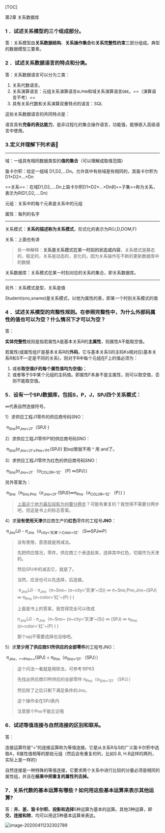 [TOC]

第2章 关系数据库

### 1 ．试述关系模型的三个组成部分。

答：关系模型由**关系数据结构**、**关系操作集合**和**关系完整性约束**三部分组成。典型的数据模型三要素。

 

### 2 ．试述关系数据语言的特点和分类。

答：关系数据语言可以分为三类：

1. 关系代数语言。
2. 关系演算语言：元组关系演算语言`ALPHA`和域关系演算语言`QBE`。==（演算语言不考）==
3. 具有关系代数和关系演算双重特点的语言：SQL

这些关系数据语言的共同特点是：

​	语言具有**完备的表达能力**，是非过程化的集合操作语言，功能强，能够嵌入高级语言中使用。

### 3.定义并理解下列术语:arrow_up_small:

---

域：一组具有相同数据类型的**值的集合**（可以理解成取值范围）

笛卡尔积：给定一组域 D1,D2,...Dn。允许其中有些域是有相同的，其笛卡尔积为D1×D2×...×Dn

==关系==：在域D1,D2,....Dn上笛卡尔积D1×D2×...×Dn的==子集==称为关系，表示为R(D1,D2,....Dn)

元组：关系中的每个元素是关系中的元组

属性：每列的名字

---

关系模式：**关系的描述称为关系模式**，形式化的表示为R(U,D,DOM,F)

关系：上面也有讲

> 另一种解释：**关系是关系模式在某一时刻的状态或内容**，关系模式是静态的，稳定的，关系是动态的，变化的。因为关系操作在不断的更新数据库中的数据

关系数据库：关系模式在某一时刻对应的关系的集合，即关系数据库。

---

另外：关系模式是型，关系是值

Student(sno,sname)是关系模式，以他为属性的表，即某一个时刻关系模式的值

### 4 ．试述关系模型的完整性规则。在参照完整性中，为什么外部码属性的值也可以为空？什么情况下才可以为空？

答：

**实体完整性**规则是指若属性A是基本关系R的**主属性**，则属性A不能取空值。

若属性(或属性组)F是基本关系R的**外码**，它与基本关系S的主码Ks相对应(基本关系R和S不一定是不同的关系)，则对于R中每个元组在F上的值必须为：

1. 或者**取空值(F的每个属性值均为空值)**；
2. 或者等于S中某个元组的主码值。即属性F本身不是主属性，则可以取空值，否则不能取空值。

 

### 5．设有一个SPJ数据库，包括S，P，J，SPJ四个关系模式：

∞代表自然连接符号。

1）求供应工程J1零件的供应商号码SNO：

​	π<sub>Sno</sub>(σ<sub>Jno=‘J1’</sub>（SPJ) )

2）求供应工程J1零件P1的供应商号码SNO：

​	π<sub>Sno</sub>(σ<sub>Jno=‘J1’∧Pno=‘P1‘</sub>(SPJ))    到sql里就不用 ^ 用 and了。

3）求供应工程J1零件为红色的供应商号码SNO：

​	π<sub>Sno</sub>(σ<sub>Jno=‘J1‘ </sub>（σ<sub>COLOR=’红‘ </sub>（P) ∞SPJ）)  

另外答案为：

​	π<sub>Sno</sub>（π<sub>Sno,Pno</sub>（σ<sub>Jno=‘J1‘ </sub>(SPJ))∞π<sub>Pno</sub>（σ<sub>COLOR=’红‘ </sub>（P）)   ）

> <u>上面这个地方最后投影为何要分两步</u>？可能有重复的？我觉得不需要分两步吧，但这是书上的标志答案。

4）求**没有使用天津**供应商生产的**红色**零件的工程号**JNO**：

​	π<sub>Jno</sub>(J) - π<sub>Jno</sub>（σ<sub>city=‘天津’∧Color=‘红‘ </sub>（S∞SPJ∞P）

> 没有使用，意思就是用减法。
>
> 先把供应情况，零件，供应商三个表连起来，选择其中红色，切城市为天津的。
>
> 然后SPJ中的减去它，就是了。
>
> 当然，应该也可以先选择，后连接。
>
> ​	π<sub>Jno</sub>(J) - π<sub>Jno</sub>（π~Sno~ (σ~city=‘天津’~(S)) ∞ π~Sno,Pno,Jno~(SPJ) ∞ π<sub>Pno</sub> (σ~color='红'~(P) )  )
>
> 上面是书上的答案，我觉得完全可以改成
>
> π<sub>Jno</sub>(J) - π<sub>Jno</sub>（π~Sno~ (σ~city=‘天津’~(S)) ∞ (SPJ) ∞ π<sub>Pno</sub> (σ~color='红'~(P) )  )
>
> 那个spj不需要选择也没啥吧。

5）求**至少用了供应商S1所供应的全部零件**的工程号JNO：

​	π<sub>Jno，==Pno==</sub>(SPJ)  ÷ π<sub>Pno</sub>（σ<sub>Sno=‘S1‘ </sub>（SPJ））

> 这个问法一看就是用除法，可参考书P63
>
> 先找出供应商S1所供应的全部零件 π<sub>Pno</sub>（σ<sub>Sno=‘S1‘ </sub>（SPJ））
>
> 然后除了之后只剩下满足条件的Jno。
>
> 这个操作全在SPJ表内
>
> 注意那个Pno不能忘记哦

 

### 6．试述等值连接与自然连接的区别和联系。

答：

连接运算符是“=”的连接运算称为等值连接。它是从关系R与S的广义笛卡尔积中选取A，B属性值相等的那些元组（然后会有重复的列，比如S.B, H.B这样的两列，实际上是一样的）

自然连接是一种特殊的等值连接，它要求两个关系中进行比较的分量必须是相同的属性组，并且在**结果中把重复的属性列去掉。**

 

### 7．关系代数的基本运算有哪些 ? 如何用这些基本运算来表示其他运算? 

答：**并、差、笛卡尔积、投影和选择**5种运算为基本的运算。其他3种运算，即**交、连接和除**，均可以用这5种基本运算来表达。

![image-20200411232302789](Picture/image-20200411232302789.png)